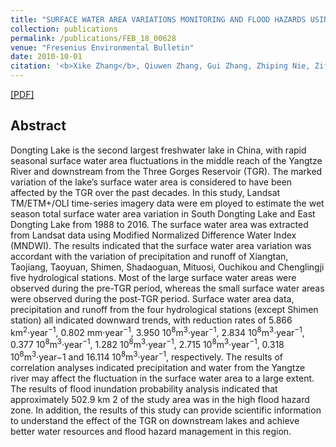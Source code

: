 ```yaml
---
title: "SURFACE WATER AREA VARIATIONS MONITORING AND FLOOD HAZARDS USING LANDSAT IMAGE DATA IN DONGTING LAKE FROM 1988 TO 2016"
collection: publications
permalink: /publications/FEB_18_00628
venue: "Fresenius Environmental Bulletin"
date: 2010-10-01
citation: '<b>Xike Zhang</b>, Qiuwen Zhang, Gui Zhang, Zhiping Nie, Zifan Gui and Huafei Que. <i>Fresenius Environmental Bulletin</i>. 2018, 27(9), 6168-6178.'
---
```

[[PDF]](<!--https://kokocheung.github.io/mysite/files/FEB_18_00628.pdf-->)

## Abstract
Dongting Lake is the second largest freshwater lake in China, with rapid seasonal surface water area fluctuations in the middle reach of the Yangtze River and downstream from the Three Gorges Reservoir (TGR). The marked variation of the lake’s surface water area is considered to have been affected by the TGR over the past decades. In this study, Landsat TM/ETM+/OLI time-series imagery data were em
ployed to estimate the wet season total surface water area variation in South Dongting Lake and East Dongting Lake from 1988 to 2016. The surface water area was extracted from Landsat data using Modified Normalized Difference Water Index (MNDWI).
The results indicated that the surface water area variation was accordant with the variation of precipitation and runoff of Xiangtan, Taojiang, Taoyuan, Shimen, Shadaoguan, Mituosi, Ouchikou and Chenglingji five hydrological stations. Most of the large surface water areas were observed during the pre-TGR period, whereas the small surface water areas were observed during the post-TGR period. Surface water area data, precipitation and runoff from the four hydrological stations (except Shimen station) all indicated downward trends, with reduction rates of 5.866 km<sup>2</sup>·year<sup>−1</sup>, 0.802 mm·year<sup>−1</sup>, 3.950 10<sup>8</sup>m<sup>3</sup>·year<sup>−1</sup>, 2.834 10<sup>8</sup>m<sup>3</sup>·year<sup>−1</sup>, 0.377 10<sup>8</sup>m<sup>3</sup>·year<sup>−1</sup>, 1.282 10<sup>8</sup>m<sup>3</sup>·year<sup>−1</sup>, 2.715 10<sup>8</sup>m<sup>3</sup>·year<sup>−1</sup>, 0.318 10<sup>8</sup>m<sup>3</sup>·year</sup>−1</sup> and 16.114 10<sup>8</sup>m<sup>3</sup>·year<sup>−1</sup>, respectively. The results of correlation analyses indicated precipitation and water from the Yangtze river may affect the fluctuation in the surface water area to a large extent. The results of flood inundation probability analysis indicated that approximately 502.9 km 2 of the study area was in the high flood hazard zone. In addition, the results of this
study can provide scientific information to understand the effect of the TGR on downstream lakes and achieve better water resources and flood hazard management in this region.
